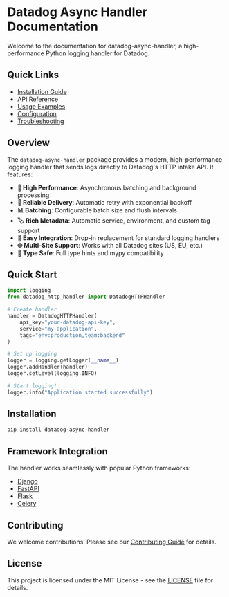 # Datadog Async Handler Documentation

Welcome to the documentation for datadog-async-handler, a high-performance Python logging handler for Datadog.

## Quick Links

- [Installation Guide](installation.md)
- [API Reference](api.md)
- [Usage Examples](examples.md)
- [Configuration](configuration.md)
- [Troubleshooting](troubleshooting.md)

## Overview

The `datadog-async-handler` package provides a modern, high-performance logging handler that sends logs directly to Datadog's HTTP intake API. It features:

- **🚀 High Performance**: Asynchronous batching and background processing
- **🔄 Reliable Delivery**: Automatic retry with exponential backoff
- **📊 Batching**: Configurable batch size and flush intervals
- **🏷️ Rich Metadata**: Automatic service, environment, and custom tag support
- **🔧 Easy Integration**: Drop-in replacement for standard logging handlers
- **🌐 Multi-Site Support**: Works with all Datadog sites (US, EU, etc.)
- **📝 Type Safe**: Full type hints and mypy compatibility

## Quick Start

```python
import logging
from datadog_http_handler import DatadogHTTPHandler

# Create handler
handler = DatadogHTTPHandler(
    api_key="your-datadog-api-key",
    service="my-application",
    tags="env:production,team:backend"
)

# Set up logging
logger = logging.getLogger(__name__)
logger.addHandler(handler)
logger.setLevel(logging.INFO)

# Start logging!
logger.info("Application started successfully")
```

## Installation

```bash
pip install datadog-async-handler
```

## Framework Integration

The handler works seamlessly with popular Python frameworks:

- [Django](examples.md#django)
- [FastAPI](examples.md#fastapi)
- [Flask](examples.md#flask)
- [Celery](examples.md#celery)

## Contributing

We welcome contributions! Please see our [Contributing Guide](https://github.com/enlyft/datadog-http-handler/blob/main/CONTRIBUTING.md) for details.

## License

This project is licensed under the MIT License - see the [LICENSE](https://github.com/enlyft/datadog-http-handler/blob/main/LICENSE) file for details.